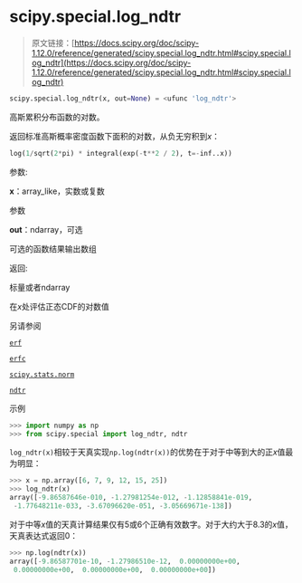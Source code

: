# scipy.special.log_ndtr

> 原文链接：[https://docs.scipy.org/doc/scipy-1.12.0/reference/generated/scipy.special.log_ndtr.html#scipy.special.log_ndtr](https://docs.scipy.org/doc/scipy-1.12.0/reference/generated/scipy.special.log_ndtr.html#scipy.special.log_ndtr)

```py
scipy.special.log_ndtr(x, out=None) = <ufunc 'log_ndtr'>
```

高斯累积分布函数的对数。

返回标准高斯概率密度函数下面积的对数，从负无穷积到*x*：

```py
log(1/sqrt(2*pi) * integral(exp(-t**2 / 2), t=-inf..x)) 
```

参数:

**x**：array_like，实数或复数

参数

**out**：ndarray，可选

可选的函数结果输出数组

返回:

标量或者ndarray

在*x*处评估正态CDF的对数值

另请参阅

[`erf`](scipy.special.erf.html#scipy.special.erf "scipy.special.erf")

[`erfc`](scipy.special.erfc.html#scipy.special.erfc "scipy.special.erfc")

[`scipy.stats.norm`](scipy.stats.norm.html#scipy.stats.norm "scipy.stats.norm")

[`ndtr`](scipy.special.ndtr.html#scipy.special.ndtr "scipy.special.ndtr")

示例

```py
>>> import numpy as np
>>> from scipy.special import log_ndtr, ndtr 
```

`log_ndtr(x)`相较于天真实现`np.log(ndtr(x))`的优势在于对于中等到大的正*x*值最为明显：

```py
>>> x = np.array([6, 7, 9, 12, 15, 25])
>>> log_ndtr(x)
array([-9.86587646e-010, -1.27981254e-012, -1.12858841e-019,
 -1.77648211e-033, -3.67096620e-051, -3.05669671e-138]) 
```

对于中等*x*值的天真计算结果仅有5或6个正确有效数字。对于大约大于8.3的*x*值，天真表达式返回0：

```py
>>> np.log(ndtr(x))
array([-9.86587701e-10, -1.27986510e-12,  0.00000000e+00,
 0.00000000e+00,  0.00000000e+00,  0.00000000e+00]) 
```
